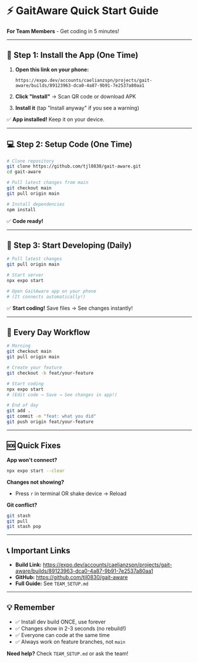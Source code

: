 # ⚡ GaitAware Quick Start Guide

**For Team Members** - Get coding in 5 minutes!

---

## 📱 Step 1: Install the App (One Time)

1. **Open this link on your phone:**

   ```
   https://expo.dev/accounts/caelianzspn/projects/gait-aware/builds/89123963-dca0-4a87-9b91-7e2537a80aa1
   ```

2. **Click "Install"** → Scan QR code or download APK

3. **Install it** (tap "Install anyway" if you see a warning)

✅ **App installed!** Keep it on your device.

---

## 💻 Step 2: Setup Code (One Time)

```bash
# Clone repository
git clone https://github.com/tjl0830/gait-aware.git
cd gait-aware

# Pull latest changes from main
git checkout main
git pull origin main

# Install dependencies
npm install
```

✅ **Code ready!**

---

## 🚀 Step 3: Start Developing (Daily)

```bash
# Pull latest changes
git pull origin main

# Start server
npx expo start

# Open GaitAware app on your phone
# (It connects automatically!)
```

✅ **Start coding!** Save files → See changes instantly!

---

## 🔄 Every Day Workflow

```bash
# Morning
git checkout main
git pull origin main

# Create your feature
git checkout -b feat/your-feature

# Start coding
npx expo start
# (Edit code → Save → See changes in app!)

# End of day
git add .
git commit -m "feat: what you did"
git push origin feat/your-feature
```

---

## 🆘 Quick Fixes

**App won't connect?**

```bash
npx expo start --clear
```

**Changes not showing?**

- Press `r` in terminal OR shake device → Reload

**Git conflict?**

```bash
git stash
git pull
git stash pop
```

---

## 📞 Important Links

- **Build Link:** https://expo.dev/accounts/caelianzspn/projects/gait-aware/builds/89123963-dca0-4a87-9b91-7e2537a80aa1
- **GitHub:** https://github.com/tjl0830/gait-aware
- **Full Guide:** See `TEAM_SETUP.md`

---

## 💡 Remember

- ✅ Install dev build ONCE, use forever
- ✅ Changes show in 2-3 seconds (no rebuild!)
- ✅ Everyone can code at the same time
- ✅ Always work on feature branches, not `main`

**Need help?** Check `TEAM_SETUP.md` or ask the team!
